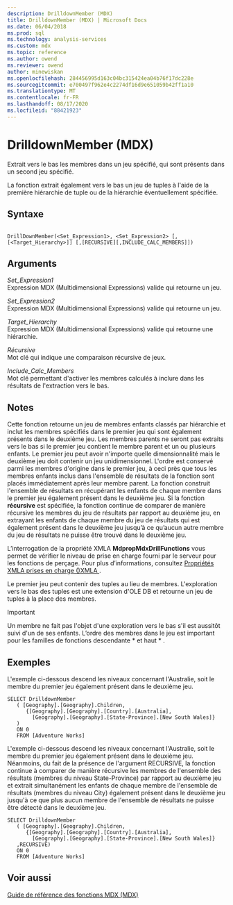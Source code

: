```yaml
---
description: DrilldownMember (MDX)
title: DrilldownMember (MDX) | Microsoft Docs
ms.date: 06/04/2018
ms.prod: sql
ms.technology: analysis-services
ms.custom: mdx
ms.topic: reference
ms.author: owend
ms.reviewer: owend
author: minewiskan
ms.openlocfilehash: 284456995d163c04bc315424ea04b76f17dc228e
ms.sourcegitcommit: e700497f962e4c2274df16d9e651059b42ff1a10
ms.translationtype: MT
ms.contentlocale: fr-FR
ms.lasthandoff: 08/17/2020
ms.locfileid: "88421923"
---
```

# <a name="drilldownmember-mdx"></a>DrilldownMember (MDX)


  Extrait vers le bas les membres dans un jeu spécifié, qui sont présents dans un second jeu spécifié.  
  
 La fonction extrait également vers le bas un jeu de tuples à l'aide de la première hiérarchie de tuple ou de la hiérarchie éventuellement spécifiée.  
  
## <a name="syntax"></a>Syntaxe  
  
```  
  
DrillDownMember(<Set_Expression1>, <Set_Expression2> [,[<Target_Hierarchy>]] [,[RECURSIVE][,INCLUDE_CALC_MEMBERS]])  
```  
  
## <a name="arguments"></a>Arguments  
 *Set_Expression1*  
 Expression MDX (Multidimensional Expressions) valide qui retourne un jeu.  
  
 *Set_Expression2*  
 Expression MDX (Multidimensional Expressions) valide qui retourne un jeu.  
  
 *Target_Hierarchy*  
 Expression MDX (Multidimensional Expressions) valide qui retourne une hiérarchie.  
  
 *Récursive*  
 Mot clé qui indique une comparaison récursive de jeux.  
  
 *Include_Calc_Members*  
 Mot clé permettant d'activer les membres calculés à inclure dans les résultats de l'extraction vers le bas.  
  
## <a name="remarks"></a>Notes  
 Cette fonction retourne un jeu de membres enfants classés par hiérarchie et inclut les membres spécifiés dans le premier jeu qui sont également présents dans le deuxième jeu. Les membres parents ne seront pas extraits vers le bas si le premier jeu contient le membre parent et un ou plusieurs enfants. Le premier jeu peut avoir n'importe quelle dimensionnalité mais le deuxième jeu doit contenir un jeu unidimensionnel. L'ordre est conservé parmi les membres d'origine dans le premier jeu, à ceci près que tous les membres enfants inclus dans l'ensemble de résultats de la fonction sont placés immédiatement après leur membre parent. La fonction construit l'ensemble de résultats en récupérant les enfants de chaque membre dans le premier jeu également présent dans le deuxième jeu. Si la fonction **récursive** est spécifiée, la fonction continue de comparer de manière récursive les membres du jeu de résultats par rapport au deuxième jeu, en extrayant les enfants de chaque membre du jeu de résultats qui est également présent dans le deuxième jeu jusqu’à ce qu’aucun autre membre du jeu de résultats ne puisse être trouvé dans le deuxième jeu.  
  
 L’interrogation de la propriété XMLA **MdpropMdxDrillFunctions** vous permet de vérifier le niveau de prise en charge fourni par le serveur pour les fonctions de perçage. Pour plus d’informations, consultez [Propriétés XMLA prises en charge &#40;&#41;XMLA ](https://docs.microsoft.com/analysis-services/xmla/xml-elements-properties/propertylist-element-supported-xmla-properties) .  
  
 Le premier jeu peut contenir des tuples au lieu de membres. L'exploration vers le bas des tuples est une extension d'OLE DB et retourne un jeu de tuples à la place des membres.  
  
> [!IMPORTANT]  
>  Un membre ne fait pas l'objet d'une exploration vers le bas s'il est aussitôt suivi d'un de ses enfants. L’ordre des membres dans le jeu est important pour les familles de fonctions descendante * et haut \* .  
  
## <a name="examples"></a>Exemples  
 L'exemple ci-dessous descend les niveaux concernant l'Australie, soit le membre du premier jeu également présent dans le deuxième jeu.  
  
```  
SELECT DrilldownMember   
   ( [Geography].[Geography].Children,  
      {[Geography].[Geography].[Country].[Australia],  
        [Geography].[Geography].[State-Province].[New South Wales]}  
   )  
   ON 0  
   FROM [Adventure Works]  
```  
  
 L'exemple ci-dessous descend les niveaux concernant l'Australie, soit le membre du premier jeu également présent dans le deuxième jeu. Néanmoins, du fait de la présence de l'argument RECURSIVE, la fonction continue à comparer de manière récursive les membres de l'ensemble des résultats (membres du niveau State-Province) par rapport au deuxième jeu et extrait simultanément les enfants de chaque membre de l'ensemble de résultats (membres du niveau City) également présent dans le deuxième jeu jusqu'à ce que plus aucun membre de l'ensemble de résultats ne puisse être détecté dans le deuxième jeu.  
  
```  
SELECT DrilldownMember   
   ( [Geography].[Geography].Children,  
      {[Geography].[Geography].[Country].[Australia],  
        [Geography].[Geography].[State-Province].[New South Wales]}  
   ,RECURSIVE)  
   ON 0  
   FROM [Adventure Works]  
```  
  
## <a name="see-also"></a>Voir aussi  
 [Guide de référence des fonctions MDX &#40;MDX&#41;](../mdx/mdx-function-reference-mdx.md)  
  
  
